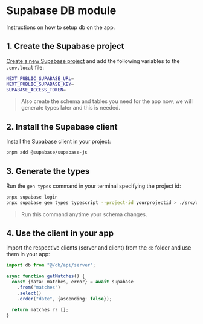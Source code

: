 # Supabase DB module
Instructions on how to setup db on the app.

## 1. Create the Supabase project
[Create a new Supabase project](https://database.new/) and add the following variables to the `.env.local` file:

```bash
NEXT_PUBLIC_SUPABASE_URL=
NEXT_PUBLIC_SUPABASE_KEY=
SUPABASE_ACCESS_TOKEN=
```
> Also create the schema and tables you need for the app now, we will generate types later and this is needed.

## 2. Install the Supabase client
Install the Supabase client in your project:

```bash
pnpm add @supabase/supabase-js
```

## 3. Generate the types
Run the `gen types` command in your terminal specifying the project id:

```bash
pnpx supabase login
pnpx supabase gen types typescript --project-id yourprojectid > ./src/db/types.ts
```
> Run this command anytime your schema changes.

## 4. Use the client in your app
import the respective clients (server and client) from the `db` folder and use them in your app:

```ts
import db from "@/db/api/server";

async function getMatches() {
  const {data: matches, error} = await supabase
    .from("matches")
    .select()
    .order("date", {ascending: false});

  return matches ?? [];
}
```

